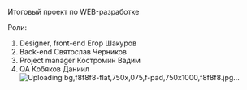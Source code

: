 Итоговый проект по WEB-разработке


Роли:
1. Designer, front-end Егор Шакуров
2. Back-end Святослав Черников
3. Project manager Костромин Вадим
4. QA Кобяков Даниил
![Uploading bg,f8f8f8-flat,750x,075,f-pad,750x1000,f8f8f8.jpg…]()
